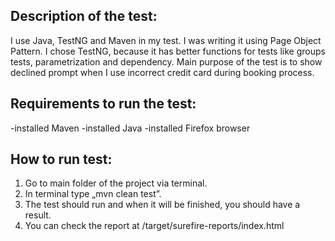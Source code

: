 ## Description of the test:
I use Java, TestNG and Maven in my test. I was writing it using Page Object Pattern. I chose TestNG, because it has better functions for tests like groups tests, parametrization and dependency.
Main purpose of the test is to show declined prompt when I use incorrect credit card during booking process.

## Requirements to run the test:
-installed Maven
-installed Java
-installed Firefox browser

## How to run test:
1. Go to main folder of the project via terminal.
2. In terminal type „mvn clean test”.
3. The test should run and when it will be finished, you should have a result.
4. You can check the report at /target/surefire-reports/index.html
